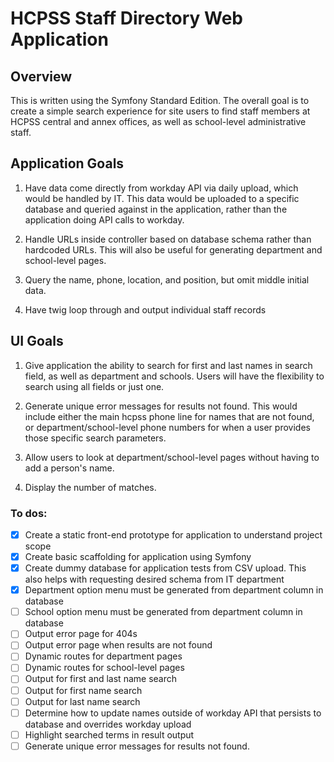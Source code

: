 # HCPSS Staff Directory Web Application

## Overview

This is written using the Symfony Standard Edition. The overall goal is to create a simple search experience for site users to find staff members at HCPSS central and annex offices, as well as school-level administrative staff. 

## Application Goals 

1. Have data come directly from workday API via daily upload, which would be handled by IT. This data would be uploaded to a specific database and queried against in the application, rather than the application doing API calls to workday. 

2. Handle URLs inside controller based on database schema rather than hardcoded URLs. This will also be useful for generating department and school-level pages. 

3. Query the name, phone, location, and position, but omit middle initial data.

4. Have twig loop through and output individual staff records

## UI Goals

1. Give application the ability to search for first and last names in search field, as well as department and schools. Users will have the flexibility to search using all fields or just one.

2. Generate unique error messages for results not found. This would include either the main hcpss phone line for names that are not found, or department/school-level phone numbers for when a user provides those specific search parameters.

3. Allow users to look at department/school-level pages without having to add a person's name.

4. Display the number of matches. 

### To dos:

- [x] Create a static front-end prototype for application to understand project scope
- [x] Create basic scaffolding for application using Symfony
- [x] Create dummy database for application tests from CSV upload. This also helps with requesting desired schema from IT department
- [x] Department option menu must be generated from department column in database
- [ ] School option menu must be generated from department column in database 
- [ ] Output error page for 404s
- [ ] Output error page when results are not found
- [ ] Dynamic routes for department pages
- [ ] Dynamic routes for school-level pages
- [ ] Output for first and last name search
- [ ] Output for first name search
- [ ] Output for last name search
- [ ] Determine how to update names outside of workday API that persists to database and overrides workday upload
- [ ] Highlight searched terms in result output
- [ ] Generate unique error messages for results not found.

